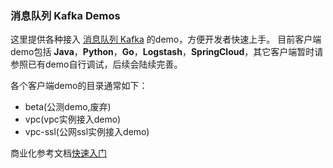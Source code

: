 ### 消息队列 Kafka Demos
这里提供各种接入 [消息队列 Kafka](https://www.aliyun.com/product/kafka?spm=5176.8142029.388261.384.e9396d3epwiIeJ) 的demo，方便开发者快速上手。
目前客户端demo包括 **Java**，**Python**，**Go**，**Logstash**，**SpringCloud**，其它客户端暂时请参照已有demo自行调试，后续会陆续完善。

各个客户端demo的目录通常如下：
- beta(公测demo,废弃)
- vpc(vpc实例接入demo)
- vpc-ssl(公网ssl实例接入demo)

商业化参考文档[快速入门](https://help.aliyun.com/document_detail/99949.html?spm=a2c4g.11186623.6.554.2be1c453UXdc4D) 